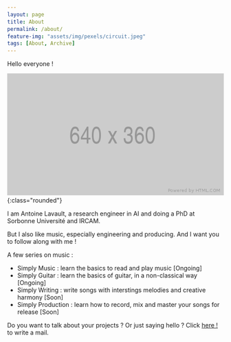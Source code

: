 ```yaml
---
layout: page
title: About
permalink: /about/
feature-img: "assets/img/pexels/circuit.jpeg"
tags: [About, Archive]
---
```


Hello everyone !

![piano](/assets/img/posts/placeholder.png){:class="rounded"}

I am Antoine Lavault, a research engineer in AI and doing a PhD at Sorbonne Université and IRCAM.

But I also like music, especially engineering and producing. And I want you to follow along with me !


A few series on music :

* Simply Music : learn the basics to read and play music [Ongoing]
* Simply Guitar : learn the basics of guitar, in a non-classical way [Ongoing]
* Simply Writing : write songs with interstings melodies and creative harmony [Soon]
* Simply Production : learn how to record, mix and master your songs for release [Soon]

Do you want to talk about your projects ? Or just saying hello ? Click [here !](mailto:apeiron.prod@gmail.com?subject=[Contact]) to write a mail.
